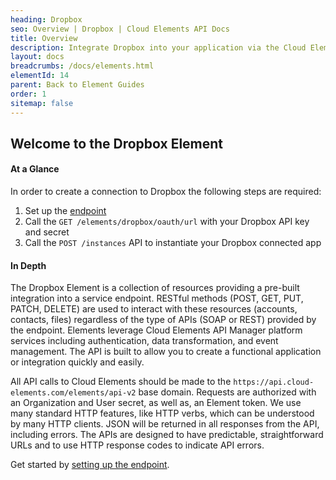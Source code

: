 ```yaml
---
heading: Dropbox
seo: Overview | Dropbox | Cloud Elements API Docs
title: Overview
description: Integrate Dropbox into your application via the Cloud Elements APIs.
layout: docs
breadcrumbs: /docs/elements.html
elementId: 14
parent: Back to Element Guides
order: 1
sitemap: false
---
```


## Welcome to the Dropbox Element


#### At a Glance

In order to create a connection to Dropbox the following steps are required:

1. Set up the [endpoint](dropbox-endpoint-setup.html)
2. Call the `GET /elements/dropbox/oauth/url` with your Dropbox API key and secret
3. Call the `POST /instances` API to instantiate your Dropbox connected app

#### In Depth

The Dropbox Element is a collection of resources providing a pre-built integration into a service endpoint. RESTful methods (POST, GET, PUT, PATCH, DELETE) are used to interact with these resources (accounts, contacts, files) regardless of the type of APIs (SOAP or REST) provided by the endpoint. Elements leverage Cloud Elements API Manager platform services including authentication, data transformation, and event management.  The API is built to allow you to create a functional application or integration quickly and easily.

All API calls to Cloud Elements should be made to the `https://api.cloud-elements.com/elements/api-v2` base domain. Requests are authorized with an Organization and User secret, as well as, an Element token.  We use many standard HTTP features, like HTTP verbs, which can be understood by many HTTP clients. JSON will be returned in all responses from the API, including errors. The APIs are designed to have predictable, straightforward URLs and to use HTTP response codes to indicate API errors.

Get started by [setting up the endpoint](dropbox-endpoint-setup.html).
